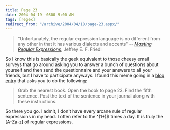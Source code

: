 ```yaml
---
title: Page 23
date: 2004-04-19 -0800 9:00 AM
tags: [regex]
redirect_from: "/archive/2004/04/18/page-23.aspx/"
---
```


> "Unfortunately, the regular expression language is no different from
> any other in that it has various dialects and accents" -- *[Masting
> Regular
> Expressions](http://www.amazon.com/exec/obidos/tg/detail/-/1565922573/104-4151528-6682347?v=glance)*,
> Jeffrey E. F. Friedl

So I know this is basically the geek equivalent to those cheesy email
surveys that go around asking you to answer a bunch of questions about
yourself and then send the questionnaire and your answers to all your
friends, but I have to participate anyways. I found this meme going in a
[blog entry](http://www.interact-sw.co.uk/iangblog/2004/04/19/pagememe)
that asks you to do the following:

> Grab the nearest book. Open the book to page 23. Find the fifth
> sentence. Post the text of the sentence in your journal along with
> these instructions.

So there you go. I admit, I don't have every arcane rule of regular
expressions in my head. I often refer to the \^(1+)\$ times a day. It is
truly the [A-Za-z] of regular expressions.

